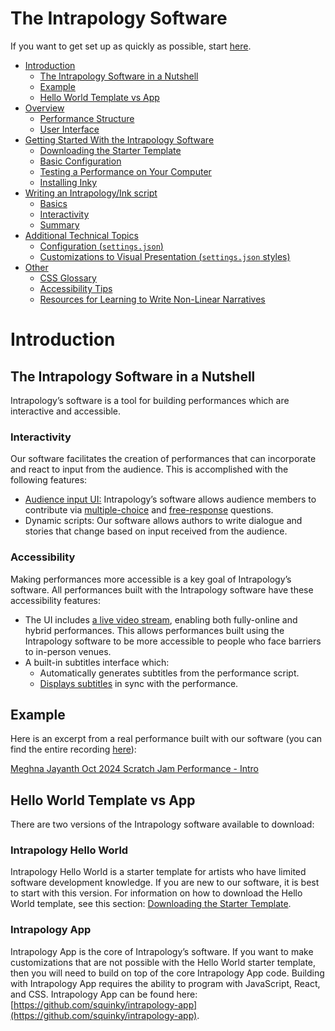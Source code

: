 # The Intrapology Software

If you want to get set up as quickly as possible, start [here](./docs/getting-started-with-the-intrapology-software.md).

- [Introduction](#introduction)
  - [The Intrapology Software in a Nutshell](#the-intrapology-software-in-a-nutshell)
  - [Example](#example)
  - [Hello World Template vs App](#hello-world-template-vs-app)
- [Overview](./docs/01_overview.md)
  - [Performance Structure](./docs/01_overview.md#performance-structure)
  - [User Interface](./docs/01_overview.md#user-interface)
- [Getting Started With the Intrapology Software](./docs/02_getting-started-with-the-intrapology-software.md)
  - [Downloading the Starter Template](./docs/02_getting-started-with-the-intrapology-software.md#downloading-the-starter-template)
  - [Basic Configuration](./docs/02_getting-started-with-the-intrapology-software.md#basic-configuration)
  - [Testing a Performance on Your Computer](./docs/02_getting-started-with-the-intrapology-software.md#testing-a-performance-on-your-computer)
  - [Installing Inky](./docs/02_getting-started-with-the-intrapology-software.md#installing-inky)
- [Writing an Intrapology/Ink script](./docs/03_writing-an-intrapologyink-script.md)
  - [Basics](./docs/03_writing-an-intrapologyink-script.md#basics)
  - [Interactivity](./docs/03_writing-an-intrapologyink-script.md#interactivity)
  - [Summary](./docs/03_writing-an-intrapologyink-script.md#summary)
- [Additional Technical Topics](./docs/04_additional-technical-topics.md)
  - [Configuration (`settings.json`)](./docs/04_additional-technical-topics.md#configuration-settingsjson)
  - [Customizations to Visual Presentation (`settings.json` styles)](./docs/04_additional-technical-topics.md#customizations-to-visual-presentation-settingsjson-styles)
- [Other](./docs/05_other.md)
  - [CSS Glossary](./docs/05_other.md#css-glossary)
  - [Accessibility Tips](./docs/05_other.md#accessibility-tips)
  - [Resources for Learning to Write Non-Linear Narratives](./docs/05_other.md#resources-for-learning-to-write-non-linear-narratives)

# Introduction

## The Intrapology Software in a Nutshell

Intrapology’s software is a tool for building performances which are interactive and accessible.

### Interactivity

Our software facilitates the creation of performances that can incorporate and react to input from the audience. This is accomplished with the following features:

- [Audience input UI:](./docs/01_overview.md#audience-input) Intrapology’s software allows audience members to contribute via [multiple-choice](./docs/01_overview.md#multiple-choice) and [free-response](./docs/01_overview.md#free-response) questions.
- Dynamic scripts: Our software allows authors to write dialogue and stories that change based on input received from the audience.

### Accessibility

Making performances more accessible is a key goal of Intrapology’s software. All performances built with the Intrapology software have these accessibility features:

- The UI includes [a live video stream](./docs/01_overview.md#audience-view-main), enabling both fully-online and hybrid performances. This allows performances built using the Intrapology software to be more accessible to people who face barriers to in-person venues.
- A built-in subtitles interface which:
    - Automatically generates subtitles from the performance script.
    - [Displays subtitles](./docs/01_overview.md#subtitles-view) in sync with the performance.

## Example

Here is an excerpt from a real performance built with our software (you can find the entire recording [here](https://peertube.intrapology.com/w/5Hrv9k1YgywsQh6TUFBzrB)):

[Meghna Jayanth Oct 2024 Scratch Jam Performance - Intro](https://github.com/user-attachments/assets/da64e132-89cd-4b8c-affc-774ab147a98d)

## Hello World Template vs App

There are two versions of the Intrapology software available to download:

### Intrapology Hello World

Intrapology Hello World is a starter template for artists who have limited software development knowledge. If you are new to our software, it is best to start with this version. For information on how to download the Hello World template, see this section: [Downloading the Starter Template](./docs/02_getting-started-with-the-intrapology-software.md#downloading-the-starter-template).

### Intrapology App

Intrapology App is the core of Intrapology’s software. If you want to make customizations that are not possible with the Hello World starter template, then you will need to build on top of the core Intrapology App code. Building with Intrapology App requires the ability to program with JavaScript, React, and CSS. Intrapology App can be found here: [https://github.com/squinky/intrapology-app](https://github.com/squinky/intrapology-app).
